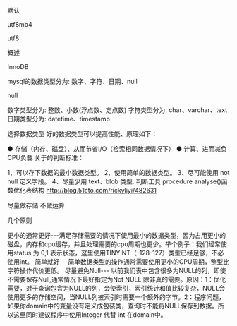  
 
默认
 
  utf8mb4
  
  utf8
  
概述

InnoDB

mysql的数据类型分为:  数字、字符、日期、null

null

数字类型分为:  整数、小数(浮点数、定点数)
字符类型分为:  char、varchar、text
日期类型分为:  datetime、timestamp

选择数据类型
好的数据类型可以提高性能、原理如下：

 ● 存储（内存、磁盘）、从而节省I/O（检索相同数据情况下）
 ● 计算、进而减负CPU负载
关于的判断标准：

1、可以存下数据的最小数据类型。 
2、使用简单的数据类型。
3、尽可能使用 not null 定义字段。
4、尽量少用 text、blob 类型.
判断工具
procedure analyse()函数优化表结构 
http://blog.51cto.com/rickyliyi/482631

尽量做存储  不做运算

几个原则

   更小的通常更好---满足存储需要的情况下使用最小的数据类型，因为占用更小的磁盘，内存和cpu缓存，并且处理需要的cpu周期也更少。举个例子：我们经常使用status 为 0,1 表示状态，这里使用TINYINT（-128-127）类型已经足够，不必使用int。
  简单就好---简单数据类型的操作通常需要使用更小的CPU周期，整型比字符操作代价更低。
  尽量避免Null--- 以前我们表中包含很多为NULL的列，即使不需要保存Null,通常情况下最好指定为Not NULL,除非真的需要。原因：1：优化需要，对于查询包含为NULL的列，会使索引，索引统计和值比较复杂，NULL会使用更多的存储空间，当NULL列被索引时需要一个额外的字节。2：程序问题，如果你domain中的变量没有定义成包装类，查询时不能将NULL保存到数据。所以这里同时建议程序中使用Integer 代替 int 在domain中。
  
  

